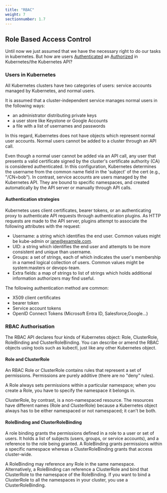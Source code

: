 ```yaml
---
title: "RBAC"
weight: 7
sectionnumber: 1.7
---
```



## Role Based Access Control

Until now we just assumed that we have the necessary right to do our tasks in kubernetes. But how are users [Authenticated](https://kubernetes.io/docs/reference/access-authn-authz/authentication/) an [Authorized](https://kubernetes.io/docs/reference/access-authn-authz/rbac/) in Kubernetes/the Kubernetes API?

### Users in Kubernetes

All Kubernetes clusters have two categories of users: service accounts managed by Kubernetes, and normal users.

It is assumed that a cluster-independent service manages normal users in the following ways:

* an administrator distributing private keys
* a user store like Keystone or Google Accounts
* a file with a list of usernames and passwords

In this regard, Kubernetes does not have objects which represent normal user accounts. Normal users cannot be added to a cluster through an API call.

Even though a normal user cannot be added via an API call, any user that presents a valid certificate signed by the cluster's certificate authority (CA) is considered authenticated. In this configuration, Kubernetes determines the username from the common name field in the 'subject' of the cert (e.g., "/CN=bob").
In contrast, service accounts are users managed by the Kubernetes API. They are bound to specific namespaces, and created automatically by the API server or manually through API calls.

#### Authentication strategies

Kubernetes uses client certificates, bearer tokens, or an authenticating proxy to authenticate API requests through authentication plugins.
As HTTP requests are made to the API server, plugins attempt to associate the following attributes with the request:

* Username: a string which identifies the end user. Common values might be kube-admin or <jane@example.com>.
* UID: a string which identifies the end user and attempts to be more consistent and unique than username.
* Groups: a set of strings, each of which indicates the user's membership in a named logical collection of users. Common values might be system:masters or devops-team.
* Extra fields: a map of strings to list of strings which holds additional information authorizers may find useful.

The following authentication method are common:

* X509 client certificates
* bearer token
* Service account tokens
* OpenID Connect Tokens (Microsoft Entra ID, Salesforce,Google...)

### RBAC Authorisation

The RBAC API declares four kinds of Kubernetes object: Role, ClusterRole, RoleBinding and ClusterRoleBinding. You can describe or amend the RBAC objects using tools such as kubectl, just like any other Kubernetes object.

#### Role and ClusterRole

An RBAC Role or ClusterRole contains rules that represent a set of permissions. Permissions are purely additive (there are no "deny" rules).

A Role always sets permissions within a particular namespace; when you create a Role, you have to specify the namespace it belongs in.

ClusterRole, by contrast, is a non-namespaced resource. The resources have different names (Role and ClusterRole) because a Kubernetes object always has to be either namespaced or not namespaced; it can't be both.

#### RoleBinding and ClusterRoleBinding

A role binding grants the permissions defined in a role to a user or set of users. It holds a list of subjects (users, groups, or service accounts), and a reference to the role being granted. A RoleBinding grants permissions within a specific namespace whereas a ClusterRoleBinding grants that access cluster-wide.

A RoleBinding may reference any Role in the same namespace. Alternatively, a RoleBinding can reference a ClusterRole and bind that ClusterRole to the namespace of the RoleBinding. If you want to bind a ClusterRole to all the namespaces in your cluster, you use a ClusterRoleBinding.
